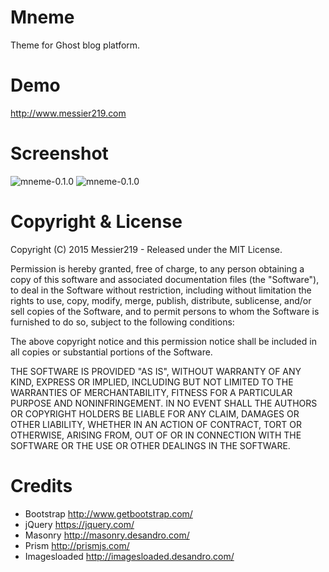 # Mneme
Theme for Ghost blog platform.

# Demo
http://www.messier219.com

# Screenshot
![mneme-0.1.0](https://cloud.githubusercontent.com/assets/287376/9753142/d1fbb8d4-56f3-11e5-9fe4-f52dd9f5b2ff.png)
![mneme-0.1.0](https://cloud.githubusercontent.com/assets/287376/9726749/0d76f5f8-5632-11e5-8bf1-82d6c3d009c7.png)

# Copyright & License
Copyright (C) 2015 Messier219 - Released under the MIT License.

Permission is hereby granted, free of charge, to any person obtaining a copy of this software and associated documentation files (the "Software"), to deal in the Software without restriction, including without limitation the rights to use, copy, modify, merge, publish, distribute, sublicense, and/or sell copies of the Software, and to permit persons to whom the Software is furnished to do so, subject to the following conditions:

The above copyright notice and this permission notice shall be included in all copies or substantial portions of the Software.

THE SOFTWARE IS PROVIDED "AS IS", WITHOUT WARRANTY OF ANY KIND, EXPRESS OR IMPLIED, INCLUDING BUT NOT LIMITED TO THE WARRANTIES OF MERCHANTABILITY, FITNESS FOR A PARTICULAR PURPOSE AND NONINFRINGEMENT. IN NO EVENT SHALL THE AUTHORS OR COPYRIGHT HOLDERS BE LIABLE FOR ANY CLAIM, DAMAGES OR OTHER LIABILITY, WHETHER IN AN ACTION OF CONTRACT, TORT OR OTHERWISE, ARISING FROM, OUT OF OR IN CONNECTION WITH THE SOFTWARE OR THE USE OR OTHER DEALINGS IN THE SOFTWARE.

# Credits
* Bootstrap http://www.getbootstrap.com/
* jQuery https://jquery.com/
* Masonry http://masonry.desandro.com/
* Prism http://prismjs.com/
* Imagesloaded http://imagesloaded.desandro.com/
